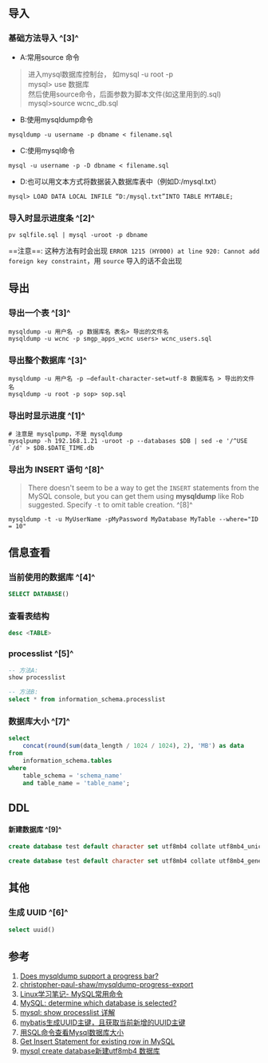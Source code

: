 ﻿## 导入
### 基础方法导入 ^[3]^
- A:常用source 命令  
> 进入mysql数据库控制台， 如mysql -u root -p  
> mysql> use 数据库  
> 然后使用source命令，后面参数为脚本文件(如这里用到的.sql)  
> mysql>source wcnc_db.sql  

- B:使用mysqldump命令  
```shell
mysqldump -u username -p dbname < filename.sql  
```

- C:使用mysql命令  
```shell
mysql -u username -p -D dbname < filename.sql
```

- D:也可以用文本方式将数据装入数据库表中（例如D:/mysql.txt）  
```shell
mysql> LOAD DATA LOCAL INFILE “D:/mysql.txt”INTO TABLE MYTABLE;  
```

### 导入时显示进度条 ^[2]^
```shell
pv sqlfile.sql | mysql -uroot -p dbname
```

==注意==: 这种方法有时会出现 `ERROR 1215 (HY000) at line 920: Cannot add foreign key constraint`，用 `source` 导入的话不会出现



## 导出

### 导出一个表 ^[3]^
```shell
mysqldump -u 用户名 -p 数据库名 表名> 导出的文件名  
mysqldump -u wcnc -p smgp_apps_wcnc users> wcnc_users.sql
```

### 导出整个数据库 ^[3]^
```shell
mysqldump -u 用户名 -p –default-character-set=utf-8 数据库名 > 导出的文件名
mysqldump -u root -p sop> sop.sql  
```

### 导出时显示进度 ^[1]^
```shell
# 注意是 mysqlpump，不是 mysqldump
mysqlpump -h 192.168.1.21 -uroot -p --databases $DB | sed -e '/^USE `/d' > $DB.$DATE_TIME.db 
```

### 导出为 INSERT 语句 ^[8]^

> There doesn't seem to be a way to get the `INSERT` statements from the MySQL console, but you can get them using **mysqldump** like Rob suggested. Specify `-t` to omit table creation. ^[8]^

```shell
mysqldump -t -u MyUserName -pMyPassword MyDatabase MyTable --where="ID = 10"
```





## 信息查看

### 当前使用的数据库 ^[4]^
```sql
SELECT DATABASE()
```

### 查看表结构

```sql
desc <TABLE>
```

### processlist ^[5]^

```sql
-- 方法A:
show processlist

-- 方法B:
select * from information_schema.processlist
```

### 数据库大小 ^[7]^

```sql
select
	concat(round(sum(data_length / 1024 / 1024), 2), 'MB') as data
from
	information_schema.tables
where
	table_schema = 'schema_name'
	and table_name = 'table_name';

```



## DDL

#### 新建数据库 ^[9]^

```sql
create database test default character set utf8mb4 collate utf8mb4_unicode_ci;

create database test default character set utf8mb4 collate utf8mb4_general_ci;
```



## 其他

### 生成 UUID ^[6]^

```sql
select uuid()
```



## 参考
1. [Does mysqldump support a progress bar?](https://stackoverflow.com/questions/4852933/does-mysqldump-support-a-progress-bar)
2. [christopher-paul-shaw/mysqldump-progress-export](https://gist.github.com/christopher-paul-shaw/db73591eb749949aad126947f1122702)
3. [Linux学习笔记- MySQL常用命令](https://www.jianshu.com/p/b46fe8c2bbed#86520ff8-f173-5eaf-9a5e-8af8c0b37572)
4. [MySQL: determine which database is selected?](https://stackoverflow.com/questions/8096550/mysql-determine-which-database-is-selected)
5. [mysql: show processlist 详解](https://zhuanlan.zhihu.com/p/30743094)
6. [mybatis生成UUID主键，且获取当前新增的UUID主键](https://my.oschina.net/whatwhy/blog/3020583)
7. [用SQL命令查看Mysql数据库大小](https://www.jianshu.com/p/cc20d90ac138)
8. [Get Insert Statement for existing row in MySQL](https://stackoverflow.com/questions/3978326/get-insert-statement-for-existing-row-in-mysql)
9. [mysql create database新建utf8mb4 数据库](http://www.ecjson.com/article/123.html)
